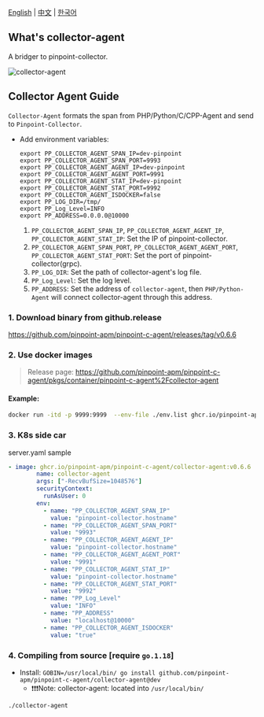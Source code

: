 [English](Readme.md) | [中文](Readme-CN.md) | [한국어](Readme-KR.md)

## What's collector-agent

A bridger to pinpoint-collector. 

![collector-agent](/images/pinpoint_v0.5.x.png)

## Collector Agent Guide
`Collector-Agent` formats the span from PHP/Python/C/CPP-Agent and send to `Pinpoint-Collector`.

- Add environment variables:
    ```
    export PP_COLLECTOR_AGENT_SPAN_IP=dev-pinpoint
    export PP_COLLECTOR_AGENT_SPAN_PORT=9993
    export PP_COLLECTOR_AGENT_AGENT_IP=dev-pinpoint
    export PP_COLLECTOR_AGENT_AGENT_PORT=9991
    export PP_COLLECTOR_AGENT_STAT_IP=dev-pinpoint
    export PP_COLLECTOR_AGENT_STAT_PORT=9992
    export PP_COLLECTOR_AGENT_ISDOCKER=false
    export PP_LOG_DIR=/tmp/
    export PP_Log_Level=INFO
    export PP_ADDRESS=0.0.0.0@10000
    ```
    1. `PP_COLLECTOR_AGENT_SPAN_IP`, `PP_COLLECTOR_AGENT_AGENT_IP`, `PP_COLLECTOR_AGENT_STAT_IP`: Set the IP of pinpoint-collector.
    2. `PP_COLLECTOR_AGENT_SPAN_PORT`, `PP_COLLECTOR_AGENT_AGENT_PORT`, `PP_COLLECTOR_AGENT_STAT_PORT`: Set the port of pinpoint-collector(grpc).
    3. `PP_LOG_DIR`: Set the path of collector-agent's log file.
    4. `PP_Log_Level`: Set the log level.
    5. `PP_ADDRESS`: Set the address of `collector-agent`, then `PHP/Python-Agent` will connect collector-agent through this address.

### 1. Download binary from github.release

  https://github.com/pinpoint-apm/pinpoint-c-agent/releases/tag/v0.6.6

### 2. Use docker images

> Release page:  https://github.com/pinpoint-apm/pinpoint-c-agent/pkgs/container/pinpoint-c-agent%2Fcollector-agent

#### Example:

```sh
docker run -itd -p 9999:9999  --env-file ./env.list ghcr.io/pinpoint-apm/pinpoint-c-agent/collector-agent:v0.6.6
```

### 3. K8s side car

server.yaml sample

``` yml
- image: ghcr.io/pinpoint-apm/pinpoint-c-agent/collector-agent:v0.6.6
        name: collector-agent
        args: ["-RecvBufSize=1048576"]
        securityContext:
          runAsUser: 0
        env:
          - name: "PP_COLLECTOR_AGENT_SPAN_IP"
            value: "pinpoint-collector.hostname"
          - name: "PP_COLLECTOR_AGENT_SPAN_PORT"
            value: "9993"
          - name: "PP_COLLECTOR_AGENT_AGENT_IP"
            value: "pinpoint-collector.hostname"
          - name: "PP_COLLECTOR_AGENT_AGENT_PORT"
            value: "9991"
          - name: "PP_COLLECTOR_AGENT_STAT_IP"
            value: "pinpoint-collector.hostname"
          - name: "PP_COLLECTOR_AGENT_STAT_PORT"
            value: "9992"
          - name: "PP_Log_Level"
            value: "INFO"
          - name: "PP_ADDRESS"
            value: "localhost@10000"
          - name: "PP_COLLECTOR_AGENT_ISDOCKER"
            value: "true"
```

### 4. Compiling from source [require `go.1.18`]

- Install: `GOBIN=/usr/local/bin/ go install github.com/pinpoint-apm/pinpoint-c-agent/collector-agent@dev`
  - ❗❗❗Note: collector-agent: located into `/usr/local/bin/`
  
`./collector-agent`
   